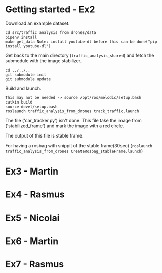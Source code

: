 
# Getting started  - Ex2
Download an example dataset.
```
cd src/traffic_analysis_from_drones/data
pipenv install
make get_data Note: install youtube-dl before this can be done("pip install youtube-dl")
```

Get back to the main directory (`traffic_analysis_shared`)
and fetch the submodule with the image stabilizer.
```
cd ../../..
git submodule init
git submodule update
```

Build and launch.
```
This may not be needed -> source /opt/ros/melodic/setup.bash  
catkin build
source devel/setup.bash
roslaunch traffic_analysis_from_drones track_traffic.launch
```
The file ('car_tracker.py') isn't done. This file take the image from ('stabilized_frame') and mark the image with a red circle.

The output of this file is stable frame.

For having a rosbag with snippit of the stable frame(30sec)
(`roslaunch traffic_analysis_from_drones CreateRosbag_stableFrame.launch`)
# Ex3 - Martin

# Ex4 - Rasmus

# Ex5 - Nicolai

# Ex6 - Martin

# Ex7 - Rasmus
